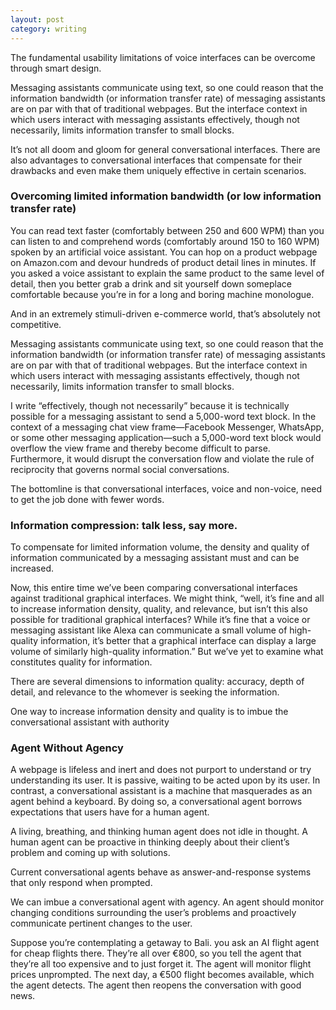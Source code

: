 ```yaml
---
layout: post
category: writing
---
```

The fundamental usability limitations of voice interfaces can be overcome through smart design.

Messaging assistants communicate using text, so one could reason that the information bandwidth (or information transfer rate) of messaging assistants are on par with that of traditional webpages. But the interface context in which users interact with messaging assistants effectively, though not necessarily, limits information transfer to small blocks.

It’s not all doom and gloom for general conversational interfaces. There are also advantages to conversational interfaces that compensate for their drawbacks and even make them uniquely effective in certain scenarios.

### Overcoming limited information bandwidth (or low information transfer rate)
You can read text faster (comfortably between 250 and 600 WPM) than you can listen to and comprehend words (comfortably around 150 to 160 WPM) spoken by an artificial voice assistant. You can hop on a product webpage on Amazon.com and devour hundreds of product detail lines in minutes. If you asked a voice assistant to explain the same product to the same level of detail, then you better grab a drink and sit yourself down someplace comfortable because you’re in for a long and boring machine monologue.

And in an extremely stimuli-driven e-commerce world, that’s absolutely not competitive.

Messaging assistants communicate using text, so one could reason that the information bandwidth (or information transfer rate) of messaging assistants are on par with that of traditional webpages. But the interface context in which users interact with messaging assistants effectively, though not necessarily, limits information transfer to small blocks.

I write “effectively, though not necessarily” because it is technically possible for a messaging assistant to send a 5,000-word text block. In the context of a messaging chat view frame—Facebook Messenger, WhatsApp, or some other messaging application—such a 5,000-word text block would overflow the view frame and thereby become difficult to parse. Furthermore, it would disrupt the conversation flow and violate the rule of reciprocity that governs normal social conversations.

The bottomline is that conversational interfaces, voice and non-voice, need to get the job done with fewer words.

### Information compression: talk less, say more.
To compensate for limited information volume, the density and quality of information communicated by a messaging assistant must and can be increased.

Now, this entire time we’ve been comparing conversational interfaces against traditional graphical interfaces. We might think, “well, it’s fine and all to increase information density, quality, and relevance, but isn’t this also possible for traditional graphical interfaces? While it’s fine that a voice or messaging assistant like Alexa can communicate a small volume of high-quality information, it’s better that a graphical interface can display a large volume of similarly high-quality information.” But we’ve yet to examine what constitutes quality for information.

There are several dimensions to information quality: accuracy, depth of detail, and relevance to the whomever is seeking the information.  

One way to increase information density and quality is to imbue the conversational assistant with authority

### Agent Without Agency
A webpage is lifeless and inert and does not purport to understand or try understanding its user. It is passive, waiting to be acted upon by its user. In contrast, a conversational assistant is a machine that masquerades as an agent behind a keyboard. By doing so, a conversational agent borrows expectations that users have for a human agent.

A living, breathing, and thinking human agent does not idle in thought. A human agent can be proactive in thinking deeply about their client’s problem and coming up with solutions.

Current conversational agents behave as answer-and-response systems that only respond when prompted.

We can imbue a conversational agent with agency. An agent should monitor changing conditions surrounding the user’s problems and proactively communicate pertinent changes to the user.

Suppose you’re contemplating a getaway to Bali. you ask an AI flight agent for cheap flights there. They’re all over €800, so you tell the agent that they’re all too expensive and to just forget it. The agent will monitor flight prices unprompted. The next day, a €500 flight becomes available, which the agent detects. The agent then reopens the conversation with good news.
